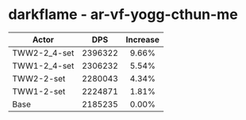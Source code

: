# darkflame - ar-vf-yogg-cthun-me
| Actor | DPS | Increase |
|---|:---:|:---:|
|TWW2-2_4-set|2396322|9.66%|
|TWW1-2_4-set|2306232|5.54%|
|TWW2-2-set|2280043|4.34%|
|TWW1-2-set|2224871|1.81%|
|Base|2185235|0.00%|
